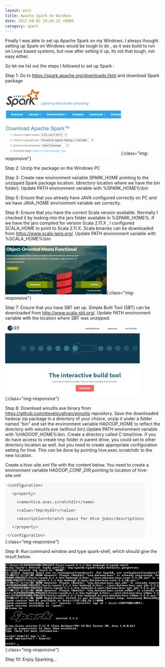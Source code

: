 ```yaml
---
layout: post
title: Apache Spark on Windows
date: 2017-08-02 19:20:23 +0900
category: spark
---
```


Finally I was able to set up Apache Spark on my Windows. I always thought setting up Spark on Windows would be tough to do , as it was build to run on Linux based systems, but now after setting it up, its not that tough, not easy either.

So let me list out the steps I followed to set up Spark :

Step 1: Go to https://spark.apache.org/downloads.html and download Spark package

![Download Spark](/assets/sparksetup/download-spark.png){:class="img-responsive"}

Step 2: Unzip the package on the Windows PC

Step 3:  Create new environment variable SPARK_HOME pointing to the unzipped Spark package location. (directory location where we have the bin folder). Update PATH environment variable with %SPARK_HOME%\bin

Step 5: Ensure that  you already have JAVA configured correctly on PC and we have JAVA_HOME environment variable set correctly.

Step 6: Ensure that you have the correct Scala version available. Normally I checked it by looking into the jars folder available in %SPARK_HOME%. If we have the jars compiled for version Scala 2.11.X , I configured SCALA_HOME to point to Scala 2.11.X. Scala binaries can be downloaded from https://www.scala-lang.org/. Update PATH environment variable with %SCALA_HOME%\bin

![Download Spark](/assets/sparksetup/download-scala.png){:class="img-responsive"}

Step 7: Ensure that you have SBT set up. Simple Built Tool (SBT) can be downloaded from http://www.scala-sbt.org/. Update PATH environment variable with the location where SBT was unzipped.

![Download Spark](/assets/sparksetup/download-sbt.png){:class="img-responsive"}

Step 8: Download winutils.exe binary from https://github.com/steveloughran/winutils  repository.
Save the downloaded hadoop zip package in a directory of your choice, unzip it under a folder named “bin” and set the environment variable HADOOP_HOME to reflect the directory with winutils.exe (without bin).Update PATH environment variable with %HADOOP_HOME%\bin.
Create a directory called C:\tmp\hive. If you do have access to create tmp folder in parent drive, you could set to other directory location as well. but you need to create appropriate configuration setting for hive. This can be done by pointing hive.exec.scratchdir to the new location.

Create a hive-site.xml file with the content below. You need to create a environment variable HADOOP_CONF_DIR pointing to location of hive-site.xml

![Download Spark](/assets/sparksetup/hive-site.png){:class="img-responsive"}

Step 9: Run command window and type spark-shell, which should give the result below.

![Download Spark](/assets/sparksetup/spark-shell.png){:class="img-responsive"}

Step 10: Enjoy Sparking…